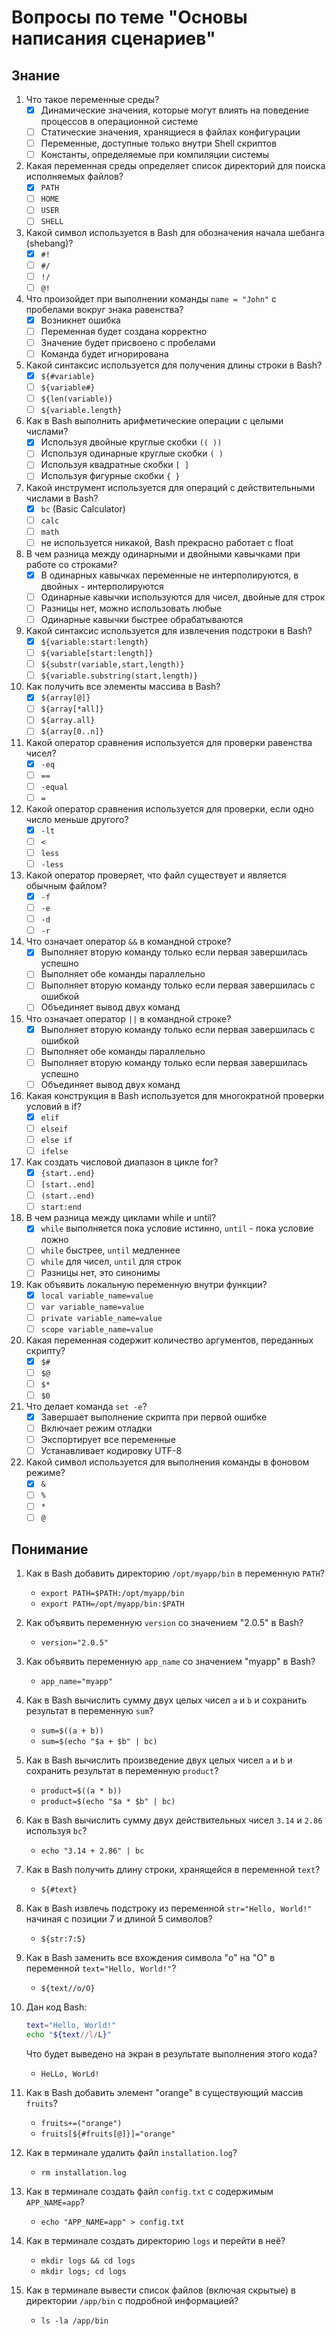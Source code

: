 # Вопросы по теме "Основы написания сценариев"

## Знание

1. Что такое переменные среды?
   - [x] Динамические значения, которые могут влиять на поведение процессов в операционной системе
   - [ ] Статические значения, хранящиеся в файлах конфигурации
   - [ ] Переменные, доступные только внутри Shell скриптов
   - [ ] Константы, определяемые при компиляции системы
2. Какая переменная среды определяет список директорий для поиска исполняемых файлов?
   - [x] `PATH`
   - [ ] `HOME`
   - [ ] `USER`
   - [ ] `SHELL`
3. Какой символ используется в Bash для обозначения начала шебанга (shebang)?
   - [x] `#!`
   - [ ] `#/`
   - [ ] `!/`
   - [ ] `@!`
4. Что произойдет при выполнении команды `name = "John"` с пробелами вокруг знака равенства?
   - [x] Возникнет ошибка
   - [ ] Переменная будет создана корректно
   - [ ] Значение будет присвоено с пробелами
   - [ ] Команда будет игнорирована
5. Какой синтаксис используется для получения длины строки в Bash?
   - [x] `${#variable}`
   - [ ] `${variable#}`
   - [ ] `${len(variable)}`
   - [ ] `${variable.length}`
6. Как в Bash выполнить арифметические операции с целыми числами?
   - [x] Используя двойные круглые скобки `(( ))`
   - [ ] Используя одинарные круглые скобки `( )`
   - [ ] Используя квадратные скобки `[ ]`
   - [ ] Используя фигурные скобки `{ }`
7. Какой инструмент используется для операций с действительными числами в Bash?
   - [x] `bc` (Basic Calculator)
   - [ ] `calc`
   - [ ] `math`
   - [ ] не используется никакой, Bash прекрасно работает с float
8. В чем разница между одинарными и двойными кавычками при работе со строками?
   - [x] В одинарных кавычках переменные не интерполируются, в двойных - интерполируются
   - [ ] Одинарные кавычки используются для чисел, двойные для строк
   - [ ] Разницы нет, можно использовать любые
   - [ ] Одинарные кавычки быстрее обрабатываются
9. Какой синтаксис используется для извлечения подстроки в Bash?
   - [x] `${variable:start:length}`
   - [ ] `${variable[start:length]}`
   - [ ] `${substr(variable,start,length)}`
   - [ ] `${variable.substring(start,length)}`
10. Как получить все элементы массива в Bash?
    - [x] `${array[@]}`
    - [ ] `${array[*all]}`
    - [ ] `${array.all}`
    - [ ] `${array[0..n]}`
11. Какой оператор сравнения используется для проверки равенства чисел?
    - [x] `-eq`
    - [ ] `==`
    - [ ] `-equal`
    - [ ] `=`
12. Какой оператор сравнения используется для проверки, если одно число меньше другого?
    - [x] `-lt`
    - [ ] `<`
    - [ ] `less`
    - [ ] `-less`
13. Какой оператор проверяет, что файл существует и является обычным файлом?
    - [x] `-f`
    - [ ] `-e`
    - [ ] `-d`
    - [ ] `-r`
14. Что означает оператор `&&` в командной строке?
    - [x] Выполняет вторую команду только если первая завершилась успешно
    - [ ] Выполняет обе команды параллельно
    - [ ] Выполняет вторую команду только если первая завершилась с ошибкой
    - [ ] Объединяет вывод двух команд
15. Что означает оператор `||` в командной строке?
    - [x] Выполняет вторую команду только если первая завершилась с ошибкой
    - [ ] Выполняет обе команды параллельно
    - [ ] Выполняет вторую команду только если первая завершилась успешно
    - [ ] Объединяет вывод двух команд
16. Какая конструкция в Bash используется для многократной проверки условий в if?
    - [x] `elif`
    - [ ] `elseif`
    - [ ] `else if`
    - [ ] `ifelse`
17. Как создать числовой диапазон в цикле for?
    - [x] `{start..end}`
    - [ ] `[start..end]`
    - [ ] `(start..end)`
    - [ ] `start:end`
18. В чем разница между циклами while и until?
    - [x] `while` выполняется пока условие истинно, `until` - пока условие ложно
    - [ ] `while` быстрее, `until` медленнее
    - [ ] `while` для чисел, `until` для строк
    - [ ] Разницы нет, это синонимы
19. Как объявить локальную переменную внутри функции?
    - [x] `local variable_name=value`
    - [ ] `var variable_name=value`
    - [ ] `private variable_name=value`
    - [ ] `scope variable_name=value`
20. Какая переменная содержит количество аргументов, переданных скрипту?
    - [x] `$#`
    - [ ] `$@`
    - [ ] `$*`
    - [ ] `$0`
21. Что делает команда `set -e`?
    - [x] Завершает выполнение скрипта при первой ошибке
    - [ ] Включает режим отладки
    - [ ] Экспортирует все переменные
    - [ ] Устанавливает кодировку UTF-8
22. Какой символ используется для выполнения команды в фоновом режиме?
    - [x] `&`
    - [ ] `%`
    - [ ] `*`
    - [ ] `@`

## Понимание

1. Как в Bash добавить директорию `/opt/myapp/bin` в переменную `PATH`?
   - `export PATH=$PATH:/opt/myapp/bin`
   - `export PATH=/opt/myapp/bin:$PATH`
2. Как объявить переменную `version` со значением "2.0.5" в Bash?
   - `version="2.0.5"`
3. Как объявить переменную `app_name` со значением "myapp" в Bash?
   - `app_name="myapp"`
4. Как в Bash вычислить сумму двух целых чисел `a` и `b` и сохранить результат в переменную `sum`?
   - `sum=$((a + b))`
   - `sum=$(echo "$a + $b" | bc)`
5. Как в Bash вычислить произведение двух целых чисел `a` и `b` и сохранить результат в переменную `product`?
   - `product=$((a * b))`
   - `product=$(echo "$a * $b" | bc)`
6. Как в Bash вычислить сумму двух действительных чисел `3.14` и `2.86` используя `bc`?
   - `echo "3.14 + 2.86" | bc`
7. Как в Bash получить длину строки, хранящейся в переменной `text`?
   - `${#text}`
8. Как в Bash извлечь подстроку из переменной `str="Hello, World!"` начиная с позиции 7 и длиной 5 символов?
   - `${str:7:5}`
9. Как в Bash заменить все вхождения символа "o" на "O" в переменной `text="Hello, World!"`?
   - `${text//o/O}`
10. Дан код Bash:

    ```bash
    text="Hello, World!"
    echo "${text//l/L}"
    ```

    Что будет выведено на экран в результате выполнения этого кода?
    - `HeLLo, WorLd!`
11. Как в Bash добавить элемент "orange" в существующий массив `fruits`?
    - `fruits+=("orange")`
    - `fruits[${#fruits[@]}]="orange"`
12. Как в терминале удалить файл `installation.log`?
    - `rm installation.log`
13. Как в терминале создать файл `config.txt` с содержимым `APP_NAME=app`?
    - `echo "APP_NAME=app" > config.txt`
14. Как в терминале создать директорию `logs` и перейти в неё?
    - `mkdir logs && cd logs`
    - `mkdir logs; cd logs`
15. Как в терминале вывести список файлов (включая скрытые) в директории `/app/bin` с подробной информацией?
    - `ls -la /app/bin`
